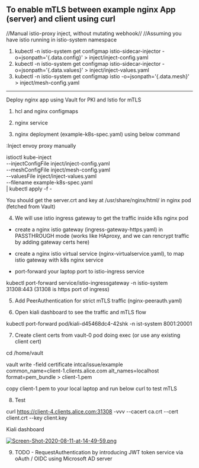## To enable mTLS between example nginx App (server) and client using curl
//Manual istio-proxy inject, without mutating webhook//
//Assuming you have istio running in istio-system namespace

1. kubectl -n istio-system get configmap istio-sidecar-injector -o=jsonpath='{.data.config}' > inject/inject-config.yaml
2. kubectl -n istio-system get configmap istio-sidecar-injector -o=jsonpath='{.data.values}' > inject/inject-values.yaml
3. kubectl -n istio-system get configmap istio -o=jsonpath='{.data.mesh}' > inject/mesh-config.yaml
-----------------------------------------------------------------------------

Deploy nginx app using Vault for PKI and Istio for mTLS

1. hcl and nginx configmaps

2. nginx service

3. nginx deployment (example-k8s-spec.yaml) using below command

:Inject envoy proxy manually

istioctl kube-inject \
--injectConfigFile inject/inject-config.yaml \
--meshConfigFile inject/mesh-config.yaml \
--valuesFile inject/inject-values.yaml \
--filename example-k8s-spec.yaml \
| kubectl apply -f -

You should get the server.crt and key at /usr/share/nginx/html/ in nginx pod (fetched from Vault)

4. We will use istio ingress gateway to get the traffic inside k8s nginx pod
- create a nginx istio gateway (ingress-gateway-https.yaml) in PASSTHROUGH mode (works like HAproxy, and we can rencrypt traffic by adding gateway certs here)

- create a nginx istio virtual service (nginx-virtualservice.yaml), to map istio gateway with k8s nginx service

- port-forward your laptop port to istio-ingress service

kubectl port-forward service/istio-ingressgateway -n istio-system 31308:443 (31308 is https port of ingress)

5. Add PeerAuthentication for strict mTLS traffic (nginx-peerauth.yaml)

6. Open kiali dashboard to see the traffic and mTLS flow

kubectl port-forward pod/kiali-d45468dc4-42shk -n ist-system 8001:20001

7. Create client certs from vault-0 pod doing exec (or use any existing client cert)

cd /home/vault

vault write -field certificate intca/issue/example \
    common_name=client-1.clients.alice.com alt_names=localhost \
    format=pem_bundle > client-1.pem

copy client-1.pem to your local laptop and run below curl to test mTLS

8. Test

curl https://client-4.clients.alice.com:31308 -vvv --cacert ca.crt --cert client.crt --key client.key    


Kiali dashboard

[![Screen-Shot-2020-08-11-at-14-49-59.png](https://i.postimg.cc/Z5ZZZGjD/Screen-Shot-2020-08-11-at-14-49-59.png)](https://postimg.cc/6yHFf1kd)


9. TODO - RequestAuthentication by introducing JWT token service via oAuth / OIDC using Microsoft AD server
